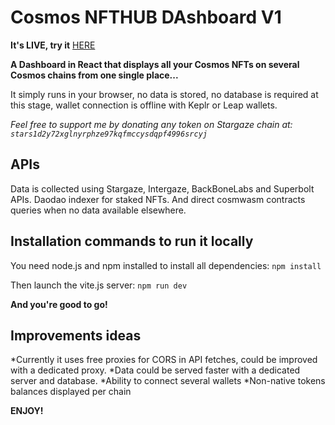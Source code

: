 # Cosmos NFTHUB DAshboard V1
**It's LIVE, try it** [HERE](https://cosmosnfthub.xyz/) 

**A Dashboard in React that displays all your Cosmos NFTs on several Cosmos chains from one single place...**
 
It simply runs in your browser, no data is stored, no database is required at this stage, wallet connection is offline with Keplr or Leap wallets.
 
 *Feel free to support me by donating any token on Stargaze chain at: `stars1d2y72xglnyrphze97kqfmccysdqpf4996srcyj`* 
 
## APIs
Data is collected using Stargaze, Intergaze, BackBoneLabs and Superbolt APIs.
Daodao indexer for staked NFTs. And direct cosmwasm contracts queries when no data available elsewhere.

## Installation commands to run it locally
You need node.js and npm installed to install all dependencies: `npm install`
 
Then launch the vite.js server: `npm run dev`

**And you're good to go!**


## Improvements ideas
*Currently it uses free proxies for CORS in API fetches, could be improved with a dedicated proxy.
*Data could be served faster with a dedicated server and database.
*Ability to connect several wallets
*Non-native tokens balances displayed per chain


**ENJOY!**

